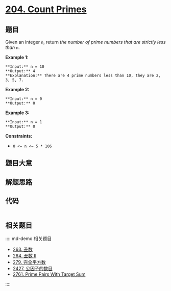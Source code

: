 # [204. Count Primes](https://leetcode.com/problems/count-primes)

## 题目

Given an integer `n`, return _the number of prime numbers that are strictly
less than_ `n`.



**Example 1:**

    
    
    **Input:** n = 10
    **Output:** 4
    **Explanation:** There are 4 prime numbers less than 10, they are 2, 3, 5, 7.
    

**Example 2:**

    
    
    **Input:** n = 0
    **Output:** 0
    

**Example 3:**

    
    
    **Input:** n = 1
    **Output:** 0
    



**Constraints:**

  * `0 <= n <= 5 * 106`


## 题目大意

## 解题思路

## 代码

```javascript

```

## 相关题目

:::: md-demo 相关题目
- [263. 丑数](https://leetcode.com/problems/ugly-number)
- [264. 丑数 II](https://leetcode.com/problems/ugly-number-ii)
- [279. 完全平方数](./0279.md)
- [2427. 公因子的数目](https://leetcode.com/problems/number-of-common-factors)
- [2761. Prime Pairs With Target Sum](https://leetcode.com/problems/prime-pairs-with-target-sum)

::::
